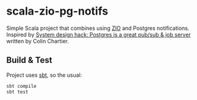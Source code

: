 # scala-zio-pg-notifs

Simple Scala project that combines using [ZIO](https://zio.dev) and Postgres notifications. Inspired by 
[System design hack: Postgres is a great pub/sub & job server](https://layerci.com/blog/postgres-is-the-answer/) written
by Colin Chartier.

## Build & Test
Project uses [sbt](https://scala-sbt.org), so the usual:
```bash
sbt compile
sbt test
```